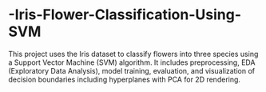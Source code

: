 # -Iris-Flower-Classification-Using-SVM
This project uses the Iris dataset to classify flowers into three species using a Support Vector Machine (SVM) algorithm. It includes preprocessing, EDA (Exploratory Data Analysis), model training, evaluation, and visualization of decision boundaries including hyperplanes with PCA for 2D rendering.
